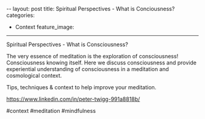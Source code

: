 --
layout: post
title: Spiritual Perspectives - What is Conciousness?
categories:
- Context
feature_image: 
---

Spiritual Perspectives - What is Consciousness?

The very essence of meditation is the exploration of consciousness! Consciousness knowing itself. Here we discuss consciousness and provide experiential understanding of consciousness in a meditation and cosmological context.

Tips, techniques & context to help improve your meditation.

https://www.linkedin.com/in/peter-twigg-991a8818b/

#context #meditation #mindfulness
